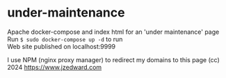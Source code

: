 # under-maintenance
Apache docker-compose and index html for an 'under maintenance' page  
Run `$ sudo docker-compose up -d` to run  
Web site published on localhost:9999

I use NPM (nginx proxy manager) to redirect my domains to this page
(cc) 2024 https://www.jzedward.com
